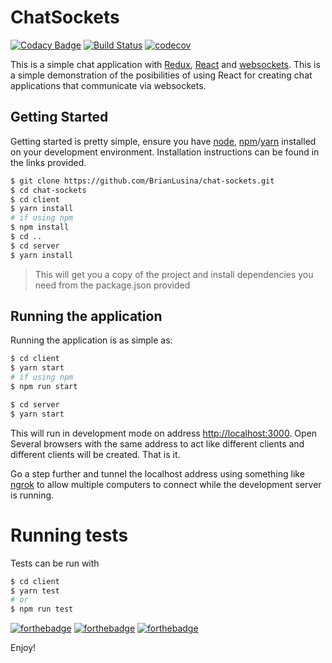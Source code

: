 # ChatSockets

[![Codacy Badge](https://api.codacy.com/project/badge/Grade/93f43fe44e2b438b92a23a0fe560e49b)](https://www.codacy.com/manual/BrianLusina/chat-sockets?utm_source=github.com&amp;utm_medium=referral&amp;utm_content=BrianLusina/chat-sockets&amp;utm_campaign=Badge_Grade)
[![Build Status](https://travis-ci.org/BrianLusina/chat-sockets.svg?branch=develop)](https://travis-ci.org/BrianLusina/chat-sockets)
[![codecov](https://codecov.io/gh/BrianLusina/chat-sockets/branch/develop/graph/badge.svg)](https://codecov.io/gh/BrianLusina/chat-sockets)

This is a simple chat application with [Redux](https://redux.js.org/), [React](https://reactjs.org/) and [websockets](https://en.wikipedia.org/wiki/WebSocket). This is a simple demonstration of the posibilities of using React for creating chat applications that communicate via websockets.

## Getting Started

Getting started is pretty simple, ensure you have [node](https://nodejs.org/en/), [npm](https://www.npmjs.com/)/[yarn](https://yarnpkg.com/en/) installed on your development environment. Installation instructions can be found in the links provided.

``` bash
$ git clone https://github.com/BrianLusina/chat-sockets.git
$ cd chat-sockets
$ cd client
$ yarn install
# if using npm
$ npm install
$ cd ..
$ cd server
$ yarn install
```

> This will get you a copy of the project and install dependencies you need from the package.json provided

## Running the application

Running the application is as simple as:

```bash
$ cd client
$ yarn start
# if using npm
$ npm run start

$ cd server
$ yarn start
```

This will run in development mode on address [http://localhost:3000](http://localhost:3000). Open Several browsers with the same address to act
like different clients and different clients will be created. That is it.

Go a step further and tunnel the localhost address using something like [ngrok](https://ngrok.com/) to allow multiple computers to connect while the development server is running.

# Running tests

Tests can be run with

```bash
$ cd client
$ yarn test
# or
$ npm run test
```

[![forthebadge](http://forthebadge.com/images/badges/built-with-love.svg)](http://forthebadge.com)
[![forthebadge](http://forthebadge.com/images/badges/uses-js.svg)](http://forthebadge.com)
[![forthebadge](http://forthebadge.com/images/badges/as-seen-on-tv.svg)](http://forthebadge.com)

Enjoy!
